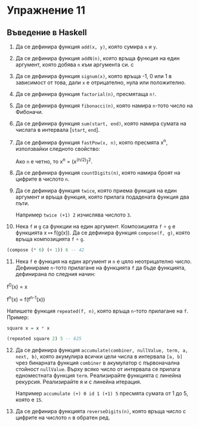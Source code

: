 Упражнение 11
=============

Въведение в Haskell
-------------------

1. Да се дефинира функция `add(x, y)`, която сумира `x` и `y`.

2. Да се дефинира функция `addN(n)`, която
връща функция на един аргумент, която добява `n` към аргумента си.
с
3. Да се дефинира функция `signum(x)`, която
връща -1, 0 или 1 в зависимост от това,
дали `x` е отрицателно, нула или положително.

4. Да се дефинира функция `factorial(n)`, пресмятаща `n!`.

5. Да се дефинира функция `fibonacci(n)`, която
намира `n`-тото число на Фибоначи.

6. Да се дефинира функция `sum(start, end)`, която
намира сумата на числата в интервала [`start`, `end`].

7. Да се дефинира функция `fastPow(x, n)`, която
пресмята x<sup>n</sup>, използвайки следното свойство:

   Aко `n` е четно, то x<sup>n</sup> = (x<sup>(n/2)</sup>)<sup>2</sup>.

8. Да се дефинира функция `countDigits(n)`, която
намира броят на цифрите в числото `n`.

9. Да се дефинира функция `twice`, която приема функция на един аргумент и връща
функция, която прилага подадената функция два пъти.

   Например `twice (+1) 2` изчислява числото `3`.

10. Нека `f` и `g` са функции на един аргумент. Композицията `f` ∘ `g` е
функцията x ↦ f(g(x)). Да се дефинира функция `compose(f, g)`, която връща
композицията `f` ∘ `g`.

```haskell
(compose (* 6) (+ 1)) 6 -- 42
```

11. Нека `f` е функция на един аргумент и `n` е цяло неотрицателно число.
Дефинираме `n`-тото прилагане на функцията `f` да бъде функцията, дефинирана
по следния начин:

   f<sup>0</sup>(x) = x

   f<sup>n</sup>(x) = f(f<sup>n-1</sup>(x))

Напишете функция `repeated(f, n)`, която връща `n`-тото прилагане на `f`.
Пример:
```haskell
square x = x * x

(repeated square 2) 5 -- 625
```

12. Да се дефинира функция `accumulate(combiner, nullValue, term, a, next, b)`,
която акумулира всички цели числа в интервала `[a, b]` чрез
бинарната функция `combiner` в акумулатор с първоначална стойност `nullValue`.
Върху всяко число от интервала се прилага едноместната функция `term`.
Реализирайте функцията с линейна рекурсия.
Реализирайте я и с линейна итерация.

    Например `accumulate (+) 0 id 1 (+1) 5` пресмята сумата от 1 до 5, която е `15`.

13. Да се дефинира функцията `reverseDigits(n)`, която
връща число с цифрите на числото `n` в обратен ред.
